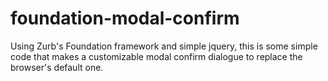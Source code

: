# foundation-modal-confirm
Using Zurb's Foundation framework and simple jquery, this is some simple code that makes a customizable modal confirm dialogue to replace the browser's default one.
